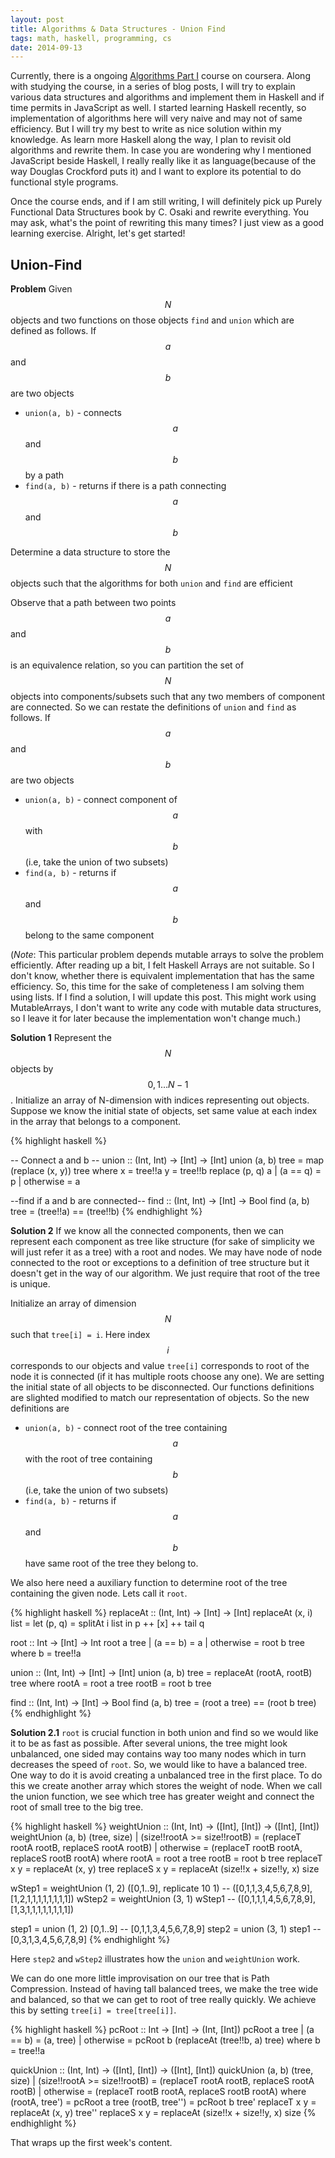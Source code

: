 ```yaml
---
layout: post
title: Algorithms & Data Structures - Union Find
tags: math, haskell, programming, cs
date: 2014-09-13
---
```


Currently, there is a ongoing [Algorithms Part I](https://www.coursera.org/course/algs4partI) course on coursera. Along with studying the course, in a series of blog posts, I will try to explain various data structures and algorithms and implement them in Haskell and if time permits in JavaScript as well. I started learning Haskell recently, so implementation of algorithms here will very naive and may not of same efficiency. But I will try my best to write as nice solution within my knowledge. As learn more Haskell along the way, I plan to revisit old algorithms and rewrite them. In case you are wondering why I mentioned JavaScript beside Haskell, I really really like it as language(because of the way Douglas Crockford puts it) and I want to explore its potential to do functional style programs.

Once the course ends, and if I am still writing, I will definitely pick up Purely Functional Data Structures book by C. Osaki and rewrite everything. You may ask, what's the point of rewriting this many times? I just view as a good learning exercise. Alright, let's get started!


## Union-Find

**Problem** Given $$N$$ objects and two functions on those objects `find` and `union` which are defined as follows. If $$a$$ and $$b$$ are two objects

- `union(a, b)` - connects $$a$$ and $$b$$ by a path
- `find(a, b)` - returns if there is a path connecting $$a$$ and $$b$$

Determine a data structure to store the $$N$$ objects such that the algorithms for both `union` and `find` are efficient

Observe that a path between two points $$a$$ and $$b$$ is an equivalence relation, so you can partition the set of $$N$$   objects into components/subsets such that any two members of component are connected. So we can restate the definitions of `union` and `find` as follows. If $$a$$ and $$b$$ are two objects

- `union(a, b)` - connect component of $$a$$ with $$b$$ (i.e, take the union of two subsets)
- `find(a, b)` - returns if $$a$$ and $$b$$ belong to the same component

(_Note_: This particular problem depends mutable arrays to solve the problem efficiently. After reading up a bit, I felt Haskell Arrays are not suitable. So I don't know, whether there is equivalent implementation that has the same efficiency. So, this time for the sake of completeness I am solving them using lists. If I find a solution, I will update this post. This might work using MutableArrays, I don't want to write any code with mutable data structures, so I leave it for later because the implementation won't change much.)

**Solution 1**  Represent the $$N$$ objects by $$0, 1 \dots N- 1$$. Initialize an array of N-dimension with indices representing out objects. Suppose we know the initial state of objects, set same value at each index in the array that belongs to a component.

{% highlight haskell %}

-- Connect a and b --
union :: (Int, Int) -> [Int] -> [Int]
union (a, b) tree  = map (replace (x, y)) tree
    where x = tree!!a
          y = tree!!b
          replace (p, q) a
                | (a == q)  = p
                | otherwise = a

--find if a and b are connected--
find :: (Int, Int) -> [Int] -> Bool
find (a, b) tree = (tree!!a) == (tree!!b)
{% endhighlight %}

**Solution 2** If we know all the connected components, then we can represent each component as tree like structure (for sake of simplicity we will just refer it as a tree) with a root and nodes. We may have node of node connected to the root or exceptions to a definition of tree structure but it doesn't get in the way of our algorithm. We just require that root of the tree is unique.

Initialize an array of dimension $$N$$ such that `tree[i] = i`. Here index $$i$$ corresponds to our objects and value `tree[i]` corresponds to root of the node it is connected (if it has multiple roots choose any one). We are setting the initial state of all objects to be disconnected. Our functions definitions are slighted modified to match our representation of objects. So the new definitions are

- `union(a, b)` - connect root of the tree containing $$a$$ with the root of tree containing $$b$$ (i.e, take the union of two subsets)
- `find(a, b)` - returns if $$a$$ and $$b$$ have same root of the tree they belong to.

We also here need a auxiliary function to determine root of the tree containing the given node. Lets call it `root`.


{% highlight haskell %}
replaceAt :: (Int, Int) -> [Int] -> [Int]
replaceAt (x, i) list =
    let (p, q) = splitAt i list
    in p ++ [x] ++ tail q

root :: Int -> [Int] -> Int
root a tree
    | (a == b)  = a
    | otherwise = root b tree
    where b = tree!!a

union :: (Int, Int) -> [Int] -> [Int]
union (a, b) tree = replaceAt (rootA, rootB) tree
    where rootA = root a tree
          rootB = root b tree

find :: (Int, Int) -> [Int] -> Bool
find (a, b) tree = (root a tree) == (root b tree)
{% endhighlight %}


**Solution 2.1** `root` is crucial function in both union and find so we would like it to be as fast as possible. After several unions, the tree might look unbalanced, one sided may contains way too many nodes which in turn decreases the speed of `root`. So, we would like to have a balanced tree. One way to do it is avoid creating a unbalanced tree in the first place. To do this we create another array which stores the weight of node. When we call the union function, we see which tree has greater weight and connect the root of small tree to the big tree.

{% highlight haskell %}
weightUnion :: (Int, Int) -> ([Int], [Int]) -> ([Int], [Int])
weightUnion (a, b) (tree, size)
    | (size!!rootA >= size!!rootB)  = (replaceT rootA rootB, replaceS rootA rootB)
    | otherwise                     = (replaceT rootB rootA, replaceS rootB rootA)
    where rootA = root a tree
          rootB = root b tree
          replaceT x y = replaceAt (x, y) tree
          replaceS x y = replaceAt (size!!x + size!!y, x) size

wStep1  = weightUnion (1, 2) ([0,1..9], replicate 10 1)
-- ([0,1,1,3,4,5,6,7,8,9],[1,2,1,1,1,1,1,1,1,1])
wStep2  = weightUnion (3, 1) wStep1
-- ([0,1,1,1,4,5,6,7,8,9],[1,3,1,1,1,1,1,1,1,1])

step1  = union (1, 2) [0,1..9]
-- [0,1,1,3,4,5,6,7,8,9]
step2  = union (3, 1) step1
-- [0,3,1,3,4,5,6,7,8,9]
{% endhighlight %}

Here `step2` and `wStep2` illustrates how the `union` and `weightUnion` work.

We can do one more little improvisation on our tree that is Path Compression. Instead of having tall balanced trees, we make the tree wide and balanced, so that we can get to root of tree really quickly. We achieve this by setting `tree[i] = tree[tree[i]]`.

{% highlight haskell %}
pcRoot :: Int -> [Int] -> (Int, [Int])
pcRoot a tree
    | (a == b)  = (a, tree)
    | otherwise = pcRoot b (replaceAt (tree!!b,  a) tree)
    where b = tree!!a

quickUnion :: (Int, Int) -> ([Int], [Int]) -> ([Int], [Int])
quickUnion (a, b) (tree, size)
    | (size!!rootA >= size!!rootB) = (replaceT rootA rootB, replaceS rootA rootB)
    | otherwise                    = (replaceT rootB rootA, replaceS rootB rootA)
    where (rootA, tree') = pcRoot a tree
          (rootB, tree'') = pcRoot b tree'
          replaceT x y = replaceAt (x, y) tree''
          replaceS x y = replaceAt (size!!x + size!!y, x) size
{% endhighlight %}

That wraps up the first week's content.
